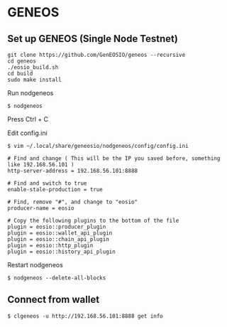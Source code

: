 # GENEOS

## Set up GENEOS (Single Node Testnet)

```
git clone https://github.com/GenEOSIO/geneos --recursive
cd geneos
./eosio_build.sh
cd build
sudo make install
```

Run nodgeneos
```
$ nodgeneos
```
Press Ctrl + C

Edit config.ini

```
$ vim ~/.local/share/geneosio/nodgeneos/config/config.ini

# Find and change ( This will be the IP you saved before, something like 192.168.56.101 )
http-server-address = 192.168.56.101:8888

# Find and switch to true
enable-stale-production = true

# Find, remove "#", and change to "eosio"
producer-name = eosio

# Copy the following plugins to the bottom of the file
plugin = eosio::producer_plugin
plugin = eosio::wallet_api_plugin
plugin = eosio::chain_api_plugin
plugin = eosio::http_plugin
plugin = eosio::history_api_plugin
```
Restart nodgeneos

```
$ nodgeneos --delete-all-blocks
```

## Connect from wallet 

```
$ clgeneos -u http://192.168.56.101:8888 get info
```
